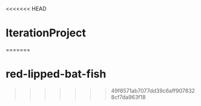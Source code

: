 <<<<<<< HEAD
# IterationProject
=======
# red-lipped-bat-fish
>>>>>>> 49f8571ab7077dd39c6aff9078328cf7da963f18
